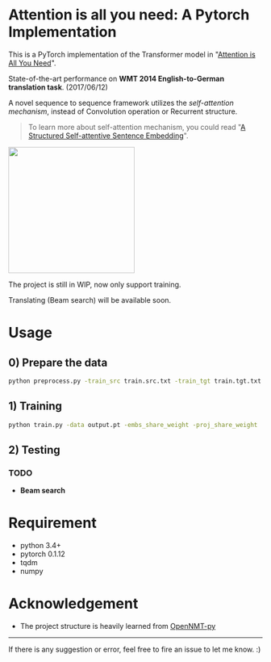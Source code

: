 # Attention is all you need: A Pytorch Implementation

This is a PyTorch implementation of the Transformer model in "[Attention is All You Need](https://arxiv.org/abs/1706.03762)". 

State-of-the-art performance on **WMT 2014 English-to-German translation task**. (2017/06/12)

A novel sequence to sequence framework utilizes the *self-attention mechanism*, instead of Convolution operation or Recurrent structure.
> To learn more about self-attention mechanism, you could read "[A Structured Self-attentive Sentence Embedding](https://arxiv.org/abs/1703.03130)".

<img src="http://imgur.com/1krF2R6.png" width="250">

The project is still in WIP, now only support training.

Translating (Beam search) will be available soon.

# Usage

## 0) Prepare the data
```bash
python preprocess.py -train_src train.src.txt -train_tgt train.tgt.txt -valid_src valid.src.txt -valid_tgt valid.tgt.txt -output output.pt
```

## 1) Training
```bash
python train.py -data output.pt -embs_share_weight -proj_share_weight
```
## 2) Testing
### TODO
  - **Beam search** 

# Requirement
- python 3.4+
- pytorch 0.1.12
- tqdm
- numpy

# Acknowledgement
- The project structure is heavily learned from [OpenNMT-py](https://github.com/OpenNMT/OpenNMT-py)

---
If there is any suggestion or error, feel free to fire an issue to let me know. :)

